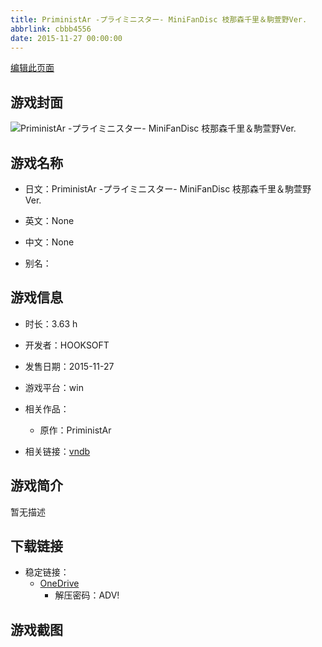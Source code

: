 ```yaml
---
title: PriministAr -プライミニスター- MiniFanDisc 枝那森千里＆駒萱野Ver.
abbrlink: cbbb4556
date: 2015-11-27 00:00:00
---
```

[编辑此页面](https://github.com/ACG-3/ADV3-source/blob/main/source/_posts/games/PriministAr%20-%E3%83%97%E3%83%A9%E3%82%A4%E3%83%9F%E3%83%8B%E3%82%B9%E3%82%BF%E3%83%BC-%20MiniFanDisc%20%E6%9E%9D%E9%82%A3%E6%A3%AE%E5%8D%83%E9%87%8C%EF%BC%86%E9%A7%92%E8%90%B1%E9%87%8EVer.md)

## 游戏封面

![PriministAr -プライミニスター- MiniFanDisc 枝那森千里＆駒萱野Ver.](https://pan.timero.xyz/onedrive/img_lib_001/PriministAr%20-%E3%83%97%E3%83%A9%E3%82%A4%E3%83%9F%E3%83%8B%E3%82%B9%E3%82%BF%E3%83%BC-%20MiniFanDisc%20%E6%9E%9D%E9%82%A3%E6%A3%AE%E5%8D%83%E9%87%8C%EF%BC%86%E9%A7%92%E8%90%B1%E9%87%8EVer_cover.avif)


## 游戏名称

- 日文：PriministAr -プライミニスター- MiniFanDisc 枝那森千里＆駒萱野Ver.
- 英文：None
- 中文：None

- 别名：


## 游戏信息

- 时长：3.63 h
- 开发者：HOOKSOFT
- 发售日期：2015-11-27
- 游戏平台：win
- 相关作品：
   - 原作：PriministAr

- 相关链接：[vndb](https://vndb.org/v16244)


## 游戏简介

暂无描述


## 下载链接

- 稳定链接：
    - [OneDrive](https://pan.timero.xyz/onedrive/adv_lib_001/PriministAr%20-%E3%83%97%E3%83%A9%E3%82%A4%E3%83%9F%E3%83%8B%E3%82%B9%E3%82%BF%E3%83%BC-%20MiniFanDisc%20%E6%9E%9D%E9%82%A3%E6%A3%AE%E5%8D%83%E9%87%8C%EF%BC%86%E9%A7%92%E8%90%B1%E9%87%8EVer)
        - 解压密码：ADV!



## 游戏截图


